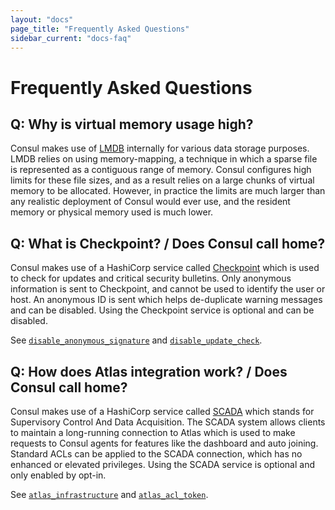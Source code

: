 ```yaml
---
layout: "docs"
page_title: "Frequently Asked Questions"
sidebar_current: "docs-faq"
---
```


# Frequently Asked Questions

## Q: Why is virtual memory usage high?

Consul makes use of [LMDB](http://symas.com/mdb/) internally for various data
storage purposes. LMDB relies on using memory-mapping, a technique in which
a sparse file is represented as a contiguous range of memory. Consul configures
high limits for these file sizes, and as a result relies on a large chunks of
virtual memory to be allocated. However, in practice the limits are much larger
than any realistic deployment of Consul would ever use, and the resident memory or
physical memory used is much lower.

## Q: What is Checkpoint? / Does Consul call home?

Consul makes use of a HashiCorp service called [Checkpoint](http://checkpoint.hashicorp.com)
which is used to check for updates and critical security bulletins.
Only anonymous information is sent to Checkpoint, and cannot be used to
identify the user or host. An anonymous ID is sent which helps de-duplicate
warning messages and can be disabled. Using the Checkpoint service is optional
and can be disabled.

See [`disable_anonymous_signature`](/docs/agent/options.html#disable_anonymous_signature)
and [`disable_update_check`](/docs/agent/options.html#disable_update_check).

## Q: How does Atlas integration work? / Does Consul call home?

Consul makes use of a HashiCorp service called [SCADA](http://scada.hashicorp.com)
which stands for Supervisory Control And Data Acquisition. The SCADA system allows
clients to maintain a long-running connection to Atlas which is used to make requests
to Consul agents for features like the dashboard and auto joining. Standard ACLs can
be applied to the SCADA connection, which has no enhanced or elevated privileges.
Using the SCADA service is optional and only enabled by opt-in.

See [`atlas_infrastructure`](/docs/agent/options.html#_atlas)
and [`atlas_acl_token`](/docs/agent/options.html#atlas_acl_token).


